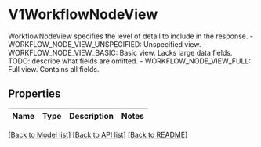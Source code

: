 # V1WorkflowNodeView

WorkflowNodeView specifies the level of detail to include in the response.   - WORKFLOW_NODE_VIEW_UNSPECIFIED: Unspecified view.  - WORKFLOW_NODE_VIEW_BASIC: Basic view. Lacks large data fields. TODO: describe what fields are omitted.  - WORKFLOW_NODE_VIEW_FULL: Full view. Contains all fields.

## Properties

Name | Type | Description | Notes
------------ | ------------- | ------------- | -------------

[[Back to Model list]](../README.md#documentation-for-models) [[Back to API list]](../README.md#documentation-for-api-endpoints) [[Back to README]](../README.md)



